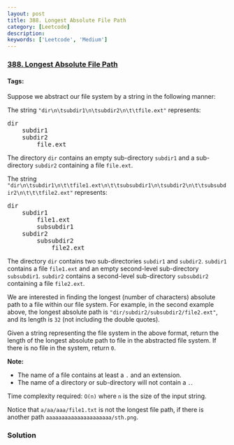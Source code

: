 ```yaml
---
layout: post
title: 388. Longest Absolute File Path
category: [Leetcode]
description: 
keywords: ['Leetcode', 'Medium']
---
```

### [388. Longest Absolute File Path](https://leetcode.com/problems/longest-absolute-file-path)

#### Tags: 

<div class="content__u3I1 question-content__JfgR"><div><p>Suppose we abstract our file system by a string in the following manner:</p>
<p>The string <code>"dir\n\tsubdir1\n\tsubdir2\n\t\tfile.ext"</code> represents:</p>
<pre>dir
    subdir1
    subdir2
        file.ext
</pre>
<p>The directory <code>dir</code> contains an empty sub-directory <code>subdir1</code> and a sub-directory <code>subdir2</code> containing a file <code>file.ext</code>.</p>
<p>The string <code>"dir\n\tsubdir1\n\t\tfile1.ext\n\t\tsubsubdir1\n\tsubdir2\n\t\tsubsubdir2\n\t\t\tfile2.ext"</code> represents:</p>
<pre>dir
    subdir1
        file1.ext
        subsubdir1
    subdir2
        subsubdir2
            file2.ext
</pre>
<p>The directory <code>dir</code> contains two sub-directories <code>subdir1</code> and <code>subdir2</code>. <code>subdir1</code> contains a file <code>file1.ext</code> and an empty second-level sub-directory <code>subsubdir1</code>. <code>subdir2</code> contains a second-level sub-directory <code>subsubdir2</code> containing a file <code>file2.ext</code>.</p>
<p>We are interested in finding the longest (number of characters) absolute path to a file within our file system. For example, in the second example above, the longest absolute path is <code>"dir/subdir2/subsubdir2/file2.ext"</code>, and its length is <code>32</code> (not including the double quotes).</p>
<p>Given a string representing the file system in the above format, return the length of the longest absolute path to file in the abstracted file system. If there is no file in the system, return <code>0</code>.</p>
<p><b>Note:</b><br/>
</p><ul>
<li>The name of a file contains at least a <code>.</code> and an extension.</li>
<li>The name of a directory or sub-directory will not contain a <code>.</code>.</li>
</ul>
<p></p>
<p>Time complexity required: <code>O(n)</code> where <code>n</code> is the size of the input string.</p>
<p>Notice that <code>a/aa/aaa/file1.txt</code> is not the longest file path, if there is another path <code>aaaaaaaaaaaaaaaaaaaaa/sth.png</code>.</p></div></div>

### Solution
